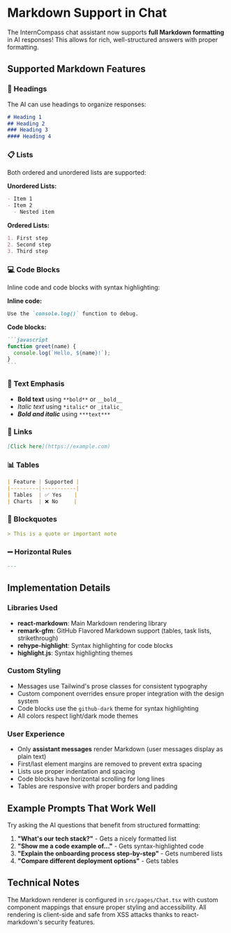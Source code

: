 # Markdown Support in Chat

The InternCompass chat assistant now supports **full Markdown formatting** in AI responses! This allows for rich, well-structured answers with proper formatting.

## Supported Markdown Features

### 📝 Headings
The AI can use headings to organize responses:
```markdown
# Heading 1
## Heading 2
### Heading 3
#### Heading 4
```

### 📋 Lists
Both ordered and unordered lists are supported:

**Unordered Lists:**
```markdown
- Item 1
- Item 2
  - Nested item
```

**Ordered Lists:**
```markdown
1. First step
2. Second step
3. Third step
```

### 💻 Code Blocks
Inline code and code blocks with syntax highlighting:

**Inline code:**
```markdown
Use the `console.log()` function to debug.
```

**Code blocks:**
````markdown
```javascript
function greet(name) {
  console.log(`Hello, ${name}!`);
}
```
````

### 🎨 Text Emphasis
- **Bold text** using `**bold**` or `__bold__`
- *Italic text* using `*italic*` or `_italic_`
- ***Bold and italic*** using `***text***`

### 🔗 Links
```markdown
[Click here](https://example.com)
```

### 📊 Tables
```markdown
| Feature | Supported |
|---------|-----------|
| Tables  | ✅ Yes    |
| Charts  | ❌ No     |
```

### 💬 Blockquotes
```markdown
> This is a quote or important note
```

### ➖ Horizontal Rules
```markdown
---
```

## Implementation Details

### Libraries Used
- **react-markdown**: Main Markdown rendering library
- **remark-gfm**: GitHub Flavored Markdown support (tables, task lists, strikethrough)
- **rehype-highlight**: Syntax highlighting for code blocks
- **highlight.js**: Syntax highlighting themes

### Custom Styling
- Messages use Tailwind's prose classes for consistent typography
- Custom component overrides ensure proper integration with the design system
- Code blocks use the `github-dark` theme for syntax highlighting
- All colors respect light/dark mode themes

### User Experience
- Only **assistant messages** render Markdown (user messages display as plain text)
- First/last element margins are removed to prevent extra spacing
- Lists use proper indentation and spacing
- Code blocks have horizontal scrolling for long lines
- Tables are responsive with proper borders and padding

## Example Prompts That Work Well

Try asking the AI questions that benefit from structured formatting:

1. **"What's our tech stack?"** - Gets a nicely formatted list
2. **"Show me a code example of..."** - Gets syntax-highlighted code
3. **"Explain the onboarding process step-by-step"** - Gets numbered lists
4. **"Compare different deployment options"** - Gets tables

## Technical Notes

The Markdown renderer is configured in `src/pages/Chat.tsx` with custom component mappings that ensure proper styling and accessibility. All rendering is client-side and safe from XSS attacks thanks to react-markdown's security features.
